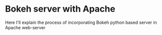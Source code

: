 # Bokeh server with Apache 
Here I'll explain the process of incorporating Bokeh python based server in Apache web-server

